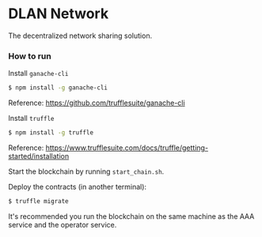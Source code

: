 # DLAN Network

The decentralized network sharing solution.

### How to run

Install `ganache-cli`

```bash
$ npm install -g ganache-cli
```

Reference: https://github.com/trufflesuite/ganache-cli

Install `truffle`

```bash
$ npm install -g truffle
```

Reference: https://www.trufflesuite.com/docs/truffle/getting-started/installation

Start the blockchain by running `start_chain.sh`.

Deploy the contracts (in another terminal):

```bash
$ truffle migrate
```

It's recommended you run the blockchain on the same machine as the AAA service and the operator service.

 